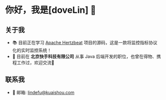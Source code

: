 
# 你好，我是[doveLin] 👋

## 关于我
- 📚 目前正在学习 [Apache Hertzbeat](https://github.com/apache/hertzbeat) 项目的源码，这是一款将监控指标协议化的实时监控系统！
- 💼 目前在 **北京快手科技有限公司** 从事 Java 后端开发的职位，也曾在得物、携程工作过，欢迎交流👏

## 联系我

- 📧 邮箱: [lindefu@kuaishou.com](mailto:lindefu@kuaishou.com)
